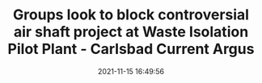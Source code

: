 ---
"title": "Groups look to block controversial air shaft project at Waste Isolation Pilot Plant - Carlsbad Current Argus"
"date": "2021-11-15 16:49:56"
"feed_name": "GOOGLENEWSCONSTRUCTION"
"feed_website": "https://news.google.com/search?q=construction%2Bincident&hl=en-US&gl=US&ceid=US:en"
"feed_rss": "https://news.google.com/rss/search?q=construction%2Bincident&hl=en-US&gl=US&ceid=US:en"
"link": "https://www.currentargus.com/story/news/local/2021/11/15/groups-look-block-controversial-air-shaft-project-wipp/6387593001/"
"source": "{'href': 'https://www.currentargus.com', 'title': 'Carlsbad Current Argus'}"
"file": "_posts/2021-1-1-65f8222b425479bedb0cecb2b3c4b20557edf376.md"
"accident": "0"
"drilling": "0"
"dead": "0"
"injured": "0"
"arrested": "0"
"place": "unknown place"
"where": "unknown site"
"causes": "unknown"
"place_uri": "unknown place"
---